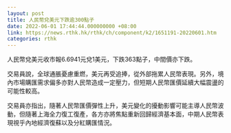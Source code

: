 ```yaml
---
layout: post
title: 人民幣兌美元下跌逾300點子
date: 2022-06-01 17:44:44.000000000 +08:00
link: https://news.rthk.hk/rthk/ch/component/k2/1651191-20220601.htm
categories: rthk
---
```


人民幣兌美元收市報6.6941元兌1美元，下跌363點子，中間價亦下跌。

交易員說，全球通脹憂慮重燃，美元再受追捧，從外部拖累人民幣表現。另外，境內市場購匯需求偏多亦對人民幣造成一定壓力，但短期人民幣匯價延續大幅震盪的可能性較高。

交易員亦指出，隨著人民幣匯價彈性上升，美元變化的擾動影響可能主導人民幣波動，但隨著上海全力復工復產，各方亦將焦點重新回歸經濟基本面，中期人民幣表現視乎內地經濟復蘇以及分紅購匯情況。
